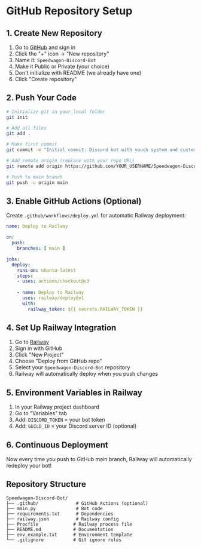# GitHub Repository Setup

## 1. Create New Repository
1. Go to [GitHub](https://github.com) and sign in
2. Click the "+" icon → "New repository"
3. Name it: `Speedwagon-Discord-Bot`
4. Make it Public or Private (your choice)
5. Don't initialize with README (we already have one)
6. Click "Create repository"

## 2. Push Your Code
```bash
# Initialize git in your local folder
git init

# Add all files
git add .

# Make first commit
git commit -m "Initial commit: Discord bot with vouch system and custom commands"

# Add remote origin (replace with your repo URL)
git remote add origin https://github.com/YOUR_USERNAME/Speedwagon-Discord-Bot.git

# Push to main branch
git push -u origin main
```

## 3. Enable GitHub Actions (Optional)
Create `.github/workflows/deploy.yml` for automatic Railway deployment:

```yaml
name: Deploy to Railway

on:
  push:
    branches: [ main ]

jobs:
  deploy:
    runs-on: ubuntu-latest
    steps:
    - uses: actions/checkout@v3
    
    - name: Deploy to Railway
      uses: railway/deploy@v1
      with:
        railway_token: ${{ secrets.RAILWAY_TOKEN }}
```

## 4. Set Up Railway Integration
1. Go to [Railway](https://railway.app)
2. Sign in with GitHub
3. Click "New Project"
4. Choose "Deploy from GitHub repo"
5. Select your `Speedwagon-Discord-Bot` repository
6. Railway will automatically deploy when you push changes

## 5. Environment Variables in Railway
1. In your Railway project dashboard
2. Go to "Variables" tab
3. Add: `DISCORD_TOKEN` = your bot token
4. Add: `GUILD_ID` = your Discord server ID (optional)

## 6. Continuous Deployment
Now every time you push to GitHub main branch, Railway will automatically redeploy your bot!

## Repository Structure
```
Speedwagon-Discord-Bot/
├── .github/              # GitHub Actions (optional)
├── main.py               # Bot code
├── requirements.txt      # Dependencies
├── railway.json          # Railway config
├── Procfile             # Railway process file
├── README.md            # Documentation
├── env_example.txt      # Environment template
└── .gitignore           # Git ignore rules
```






